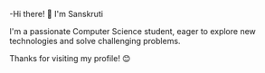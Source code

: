 -Hi there! 👋 I'm Sanskruti

 I'm a passionate Computer Science student, eager to explore new technologies and solve challenging problems.

Thanks for visiting my profile! 😊





